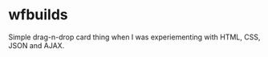 wfbuilds
========

Simple drag-n-drop card thing when I was experiementing with HTML, CSS, JSON and AJAX.
